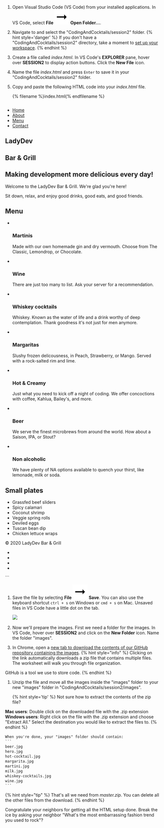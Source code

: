 
1. Open Visual Studio Code (VS Code) from your installed applications. In VS Code, select **File** ![](../images/arrow-right.svg) **Open Folder...**.

1. Navigate to and select the "CodingAndCocktails/session2" folder.
   {% hint style='danger' %}
If you don't have a "CodingAndCocktails/session2" directory, take a moment to [set up your workspace](/setup).
   {% endhint %}  

1. Create a file called _index.html_. In VS Code's **EXPLORER** pane, hover over **SESSION2** to display action buttons. Click the **New File** icon.

1. Name the file _index.html_ and press `Enter` to save it in your "CodingAndCocktails/session2" folder.

1. Copy and paste the following HTML code into your _index.html_ file.
  
   {% filename %}index.html{% endfilename %}
    ```html
<!DOCTYPE html>
<html lang="en">
   <head>
      <meta charset="UTF-8">
      <meta name="viewport" content="width=device-width, initial-scale=1">
      <title>LadyDev Bar &amp; Grill</title>
      <script src="https://use.fontawesome.com/81b69a015b.js"></script>
   </head>
   <body>
      <nav class="navbar">
         <ul>
            <li><a href="#">Home</a></li>
            <li><a href="#about">About</a></li>
            <li><a href="#menu">Menu</a></li>
            <li><a href="#contact">Contact</a></li>
         </ul>
      </nav>
      <section id="about" class="hero">
         <div class="hero-text">
            <h1>LadyDev</h1>
            <h1>Bar &amp; Grill</h1>
            <h2>Making development more delicious every day!</h2>
            <p>Welcome to the LadyDev Bar &amp; Grill. We're glad you're here!</p>
            <p>Sit down, relax, and enjoy good drinks, good eats, and good friends.</p>
         </div>
      </section>
      <main class="grid-container">
         <section id="menu" class="drinks">
            <h2>Menu</h2>
            <ul>
               <li class="item">
                  <a href="#"><img src="images/martini.jpg" alt=""></a>
                  <h3 class="beverage">Martinis</h3>
                  <p>Made with our own homemade gin and dry vermouth. Choose from The Classic, Lemondrop, or Chocolate.</p>
               </li>
               <li class="item">
                  <a href="#"><img src="images/wine.jpg" alt=""></a>
                  <h3 class="beverage">Wine</h3>
                  <p>There are just too many to list. Ask your server for a recommendation.</p>
               </li>
               <li class="item">
                  <a href="#"><img src="images/whiskey-cocktails.jpg" alt=""></a>
                  <h3 class="beverage">Whiskey cocktails</h3>
                  <p>Whiskey. Known as the water of life and a drink worthy of deep contemplation. Thank goodness it's not
                     just for men anymore.</p>
               </li>
               <li class="item">
                  <a href="#"><img src="images/margarita.jpg" alt=""></a>
                  <h3 class="beverage">Margaritas</h3>
                  <p>Slushy frozen delicousness, in Peach, Strawberry, or Mango. Served with a rock-salted rim and lime.
                  </p>
               </li>
               <li class="item">
                  <a href="#"><img src="images/hot-cocktail.jpg" alt=""></a>
                  <h3 class="beverage">Hot &amp; Creamy</h3>
                  <p>Just what you need to kick off a night of coding. We offer concoctions with coffee, Kahlua, Bailey's,
                     and
                     more.</p>
               </li>
               <li class="item">
                  <a href="#"><img src="images/beer.jpg" alt=""></a>
                  <h3 class="beverage">Beer</h3>
                  <p>We serve the finest microbrews from around the world. How about a Saison, IPA, or Stout?</p>
               </li>
               <li class="item">
                  <a href="#"><img src="images/milk.jpg" alt=""></a>
                  <h3 class="beverage">Non alcoholic</h3>
                  <p>We have plenty of NA options available to quench your thirst, like lemonade, milk or soda.</p>
               </li>
            </ul>
         </section>
         <section class="small-plates">
            <h2>Small plates</h2>
            <ul class="food">
               <li>Grassfed beef sliders</li>
               <li>Spicy calamari</li>
               <li>Coconut shrimp</li>
               <li>Veggie spring rolls</li>
               <li>Deviled eggs</li>
               <li>Tuscan bean dip</li>
               <li>Chicken lettuce wraps</li>
            </ul>
         </section>
      </main>
      <footer id="contact">
         <p>&copy; 2020 LadyDev Bar &amp; Grill</p>
         <ul>
            <li><a href="http://facebook.com/ladydevbargrill"><i class="fa fa-facebook-official fa-lg"></i></a></li>
            <li><a href="http://twitter.com/ladydevbargrill"><i class="fa fa-twitter fa-lg"></i></a></li>
            <li><a href="http://instagram.com/ladydevbargrill"><i class="fa fa-instagram fa-lg"></i></a></li>
            <li><a href="mailto:ladydevbargrill@example.com"><i class="fa fa-envelope-open-o fa-lg"></i></a></li>
         </ul>
      </footer>
   </body>
</html>
   ```

1. Save the file by selecting **File** ![](../images/arrow-right.svg) **Save**. You can also use the keyboard shortcut `ctrl + s` on Windows or `cmd + s` on Mac. Unsaved files in VS Code have a little dot on the tab.

   ![](images/vs-code-save.png)

1. Now we'll prepare the images. First we need a folder for the images. In VS Code, hover over **SESSION2** and click on the **New Folder** icon. Name the folder "images".

1. In Chrome, open a [new tab to download the contents of our GitHub repository containing the images](https://github.com/KansasCityWomeninTechnology/CSSCompilerPractice/archive/master.zip).
   {% hint style="info" %}
Clicking on the link automatically downloads a zip file that contains multiple files. The worksheet will walk you through file organization.

GitHub is a tool we use to store code.
   {% endhint %} 

1. Unzip the file and move all the images inside the "images" folder to your new "images" folder in "CodingAndCocktails/session2/images".

   {% hint style='tip' %}
Not sure how to extract the contents of the zip file?

**Mac users**: Double click on the downloaded file with the .zip extension<br/>
**Windows users**: Right click on the file with the .zip extension and choose "Extract All." Select the destination you would like to extract the files to.
   {% endhint %}   
	
	When you're done, your "images" folder should contain:
	```
	beer.jpg
	hero.jpg
	hot-cocktail.jpg
	margarita.jpg
	martini.jpg
	milk.jpg
	whiskey-cocktails.jpg
	wine.jpg
	```

   {% hint style="tip" %}
That's all we need from _master.zip_. You can delete all the other files from the download.
   {% endhint %}

Congratulate your neighbors for getting all the HTML setup done. Break the ice by asking your neighbor "What's the most embarrassing fashion trend you used to rock"?